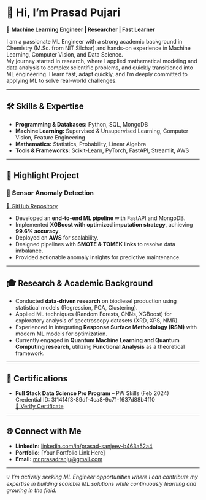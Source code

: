  # 👋 Hi, I’m Prasad Pujari  

🚀 **Machine Learning Engineer | Researcher | Fast Learner**  

I am a passionate ML Engineer with a strong academic background in Chemistry (M.Sc. from NIT Silchar) and hands-on experience in Machine Learning, Computer Vision, and Data Science.  
My journey started in research, where I applied mathematical modeling and data analysis to complex scientific problems, and quickly transitioned into ML engineering. I learn fast, adapt quickly, and I’m deeply committed to applying ML to solve real-world challenges.  

---

## 🛠️ Skills & Expertise  
- **Programming & Databases:** Python, SQL, MongoDB  
- **Machine Learning:** Supervised & Unsupervised Learning, Computer Vision, Feature Engineering  
- **Mathematics:** Statistics, Probability, Linear Algebra  
- **Tools & Frameworks:** Scikit-Learn, PyTorch, FastAPI, Streamlit, AWS  

---

## 📌 Highlight Project  

### 🔹 Sensor Anomaly Detection  
[🔗 GitHub Repository](#)  

- Developed an **end-to-end ML pipeline** with FastAPI and MongoDB.  
- Implemented **XGBoost with optimized imputation strategy**, achieving **99.6% accuracy**.  
- Deployed on **AWS** for scalability.  
- Designed pipelines with **SMOTE & TOMEK links** to resolve data imbalance.  
- Provided actionable anomaly insights for predictive maintenance.  

---

## 🎓 Research & Academic Background  
- Conducted **data-driven research** on biodiesel production using statistical models (Regression, PCA, Clustering).  
- Applied ML techniques (Random Forests, CNNs, XGBoost) for exploratory analysis of spectroscopy datasets (XRD, XPS, NMR).  
- Experienced in integrating **Response Surface Methodology (RSM)** with modern ML models for optimization.  
- Currently engaged in **Quantum Machine Learning and Quantum Computing research**, utilizing **Functional Analysis** as a theoretical framework.  

---

## 📜 Certifications  
- **Full Stack Data Science Pro Program** – PW Skills (Feb 2024)  
  Credential ID: 3f1414f3-89df-4ca8-9c71-f637d88b4f10  
  [🔗 Verify Certificate](https://pwskill.com/learn/certificate/3f1414f3-89df-4ca8-9c71-f637d88b4f10)  

---

## 🌐 Connect with Me  
- **LinkedIn:** [linkedin.com/in/prasad-sanjeev-b463a52a4](https://linkedin.com/in/prasad-sanjeev-b463a52a4)  
- **Portfolio:** [Your Portfolio Link Here]  
- **Email:** mr.prasadranju@gmail.com  

---
💡 *I’m actively seeking ML Engineer opportunities where I can contribute my expertise in building scalable ML solutions while continuously learning and growing in the field.*

